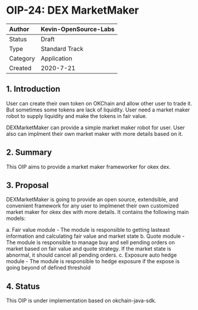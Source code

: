 # OIP-24: DEX MarketMaker

| Author   | Kevin-OpenSource-Labs |
| :------- | ------------------------ |
| Status   | Draft                    |
| Type     | Standard Track           |
| Category | Application              |
| Created  | 2020-7-21                |

## 1. Introduction

User can create their own token on OKChain and allow other user to trade it. But sometimes some tokens are lack of liquidity. User need a market maker robot to supply liquidity and make the tokens in fair value.

DEXMarketMaker can provide a simple market maker robot for user. User also can implment their own market maker with more details based on it.

## 2. Summary

This OIP aims to provide a market maker frameworker for okex dex.

## 3. Proposal

DEXMarketMaker is going to provide an open source, extendsible, and convenient framework for any user to implmenet their own customized market maker for okex dex with more details.
It contains the following main models:

a. Fair value module - The module is responsible to getting lasteast information and calculating fair value and market state
b. Quote module - The module is responsible to manage buy and sell pending orders on market based on fair value and quote strategy. If the market state is abnormal, it should cancel all pending orders. 
c. Exposure auto hedge module - The module is responsible to hedge exposure if the expose is going beyond of defined threshold

## 4. Status

This OIP is under implementation based on okchain-java-sdk.
